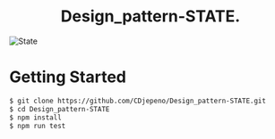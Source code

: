 <p align="center"><h1 align="center">
Design_pattern-STATE.
</h1>

![State](https://user-images.githubusercontent.com/43074465/128649873-5e18bf88-c14f-4500-a60a-a0204a12f63f.jpg)

# Getting Started
```bash
$ git clone https://github.com/CDjepeno/Design_pattern-STATE.git
$ cd Design_pattern-STATE
$ npm install
$ npm run test
```
